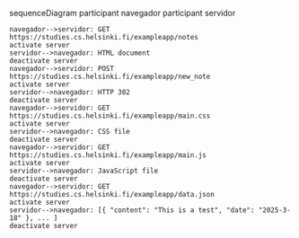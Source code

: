 sequenceDiagram
	participant navegador
	participant servidor

	navegador-->servidor: GET  https://studies.cs.helsinki.fi/exampleapp/notes
	activate server
	servidor-->navegador: HTML document
	deactivate server
	navegador-->servidor: POST https://studies.cs.helsinki.fi/exampleapp/new_note
	activate server
	servidor-->navegador: HTTP 302
	deactivate server
	navegador-->servidor: GET  https://studies.cs.helsinki.fi/exampleapp/main.css
	activate server
	servidor-->navegador: CSS file
	deactivate server
	navegador-->servidor: GET  https://studies.cs.helsinki.fi/exampleapp/main.js
	activate server
	servidor-->navegador: JavaScript file
	deactivate server
	navegador-->servidor: GET  https://studies.cs.helsinki.fi/exampleapp/data.json
	activate server
	servidor-->navegador: [{ "content": "This is a test", "date": "2025-3-18" }, ... ]
	deactivate server

